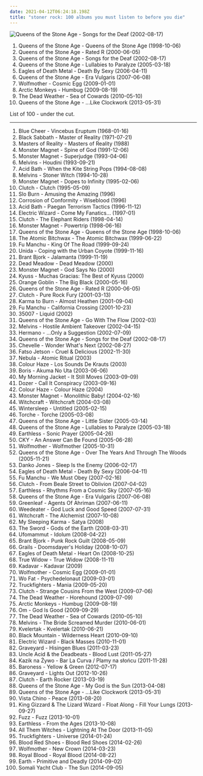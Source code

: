 ```yaml
---
date: 2021-04-12T06:24:18.198Z
title: "stoner rock: 100 albums you must listen to before you die"
---
```

![Queens of the Stone Age - Songs for the Deaf (2002-08-17)](https://img.discogs.com/AT2tNE2lhg4JQ8ofozdmX6k650s=/fit-in/600x525/filters:strip_icc():format(jpeg):mode_rgb():quality(90)/discogs-images/R-545617-1129796340.jpeg.jpg "Queens of the Stone Age - Songs for the Deaf (2002-08-17)")
<ol class="albums">
<li data-cover="http://coverartarchive.org/release/1c6604be-6d67-3152-a7c5-ea526e377d41/12185159321-500.jpg" data-tags="stoner rock" role="button">Queens of the Stone Age - Queens of the Stone Age (1998-10-06)</li>
<li data-cover="http://coverartarchive.org/release/76acfd13-61b9-424b-9087-86b1f4e4f13c/7629907572-500.jpg" data-tags="stoner rock" role="button">Queens of the Stone Age - Rated R (2000-06-05)</li>
<li data-cover="https://img.discogs.com/AT2tNE2lhg4JQ8ofozdmX6k650s=/fit-in/600x525/filters:strip_icc():format(jpeg):mode_rgb():quality(90)/discogs-images/R-545617-1129796340.jpeg.jpg" data-tags="stoner rock, rock" role="button">Queens of the Stone Age - Songs for the Deaf (2002-08-17)</li>
<li data-cover="https://img.discogs.com/jBzR_P3-JnpTBSU2IYwpLY9VZK4=/fit-in/600x604/filters:strip_icc():format(jpeg):mode_rgb():quality(90)/discogs-images/R-5330495-1390727105-4933.jpeg.jpg" data-tags="stoner rock, rock, alternative rock" role="button">Queens of the Stone Age - Lullabies to Paralyze (2005-03-18)</li>
<li data-cover="https://img.discogs.com/Cr51MwOudaSojupQ5v1KBoHYtFE=/fit-in/600x450/filters:strip_icc():format(jpeg):mode_rgb():quality(90)/discogs-images/R-1655801-1448876667-9552.jpeg.jpg" data-tags="alternative rock, stoner rock, rock, garage rock" role="button">Eagles of Death Metal - Death By Sexy (2006-04-11)</li>
<li data-cover="http://coverartarchive.org/release/c0669f4f-b490-49b7-b4cd-40f9a4d84438/3257047799-500.jpg" data-tags="stoner rock, rock" role="button">Queens of the Stone Age - Era Vulgaris (2007-06-08)</li>
<li data-cover="https://img.discogs.com/VhYpdoLF60HMd744Ts3Po_g2_9Q=/fit-in/600x591/filters:strip_icc():format(jpeg):mode_rgb():quality(90)/discogs-images/R-2303810-1557425250-3633.jpeg.jpg" data-tags="hard rock, rock, stoner rock" role="button">Wolfmother - Cosmic Egg (2009-01-01)</li>
<li data-cover="http://coverartarchive.org/release/0b1b5da2-82ca-3593-8271-f1236a732613/15846225993-500.jpg" data-tags="psychedelic rock, indie rock" role="button">Arctic Monkeys - Humbug (2009-08-19)</li>
<li data-cover="https://img.discogs.com/HoZf6cV2xCWO7qKeok3yhsITTFQ=/fit-in/600x595/filters:strip_icc():format(jpeg):mode_rgb():quality(90)/discogs-images/R-2286337-1274535311.jpeg.jpg" data-tags="garage rock" role="button">The Dead Weather - Sea of Cowards (2010-05-10)</li>
<li data-cover="http://coverartarchive.org/release/96a359ac-6bb0-4f15-a2d6-9657bbc7b9b6/7420819394-500.jpg" data-tags="stoner rock, alternative rock" role="button">Queens of the Stone Age - ...Like Clockwork (2013-05-31)</li>
</ol>
List of 100 - under the cut.
<!-- more -->

_________________

<ol class="albums">
<li data-cover="http://coverartarchive.org/release/473711eb-af58-3041-852f-652554dd67a0/19844937707-500.jpg" data-tags="blues rock, psychedelic rock, 60s, hard rock" role="button">
Blue Cheer - Vincebus Eruptum (1968-01-16)
</li>
<li data-cover="https://img.discogs.com/ufnpzsAn_QpNXewfMCVhseGe29Y=/fit-in/600x975/filters:strip_icc():format(jpeg):mode_rgb():quality(90)/discogs-images/R-15842342-1598801261-2743.jpeg.jpg" data-tags="heavy metal" role="button">
Black Sabbath - Master of Reality (1971-07-21)
</li>
<li data-cover="https://img.discogs.com/Z6bHRL2vt_5nlmVKwZR1gj3a4B0=/fit-in/600x590/filters:strip_icc():format(jpeg):mode_rgb():quality(90)/discogs-images/R-867567-1363886815-3787.jpeg.jpg" data-tags="stoner rock" role="button">
Masters of Reality - Masters of Reality (1988)
</li>
<li data-cover="https://img.discogs.com/Q2rq_XlwSX_VPHleZ5J4BJilcyg=/fit-in/500x497/filters:strip_icc():format(jpeg):mode_rgb():quality(90)/discogs-images/R-565195-1132346436.jpeg.jpg" data-tags="stoner rock" role="button">
Monster Magnet - Spine of God (1991-12-06)
</li>
<li data-cover="http://coverartarchive.org/release/bb5971ce-3fbc-3c98-b308-02b692a4fe2e/10754782956-500.jpg" data-tags="stoner rock" role="button">
Monster Magnet - Superjudge (1993-04-06)
</li>
<li data-cover="https://img.discogs.com/PyL0yruRYNuqkpe9YHdsjjod9d8=/fit-in/600x433/filters:strip_icc():format(jpeg):mode_rgb():quality(90)/discogs-images/R-11515346-1517703332-9906.jpeg.jpg" data-tags="grunge" role="button">
Melvins - Houdini (1993-09-21)
</li>
<li data-cover="http://coverartarchive.org/release/14e8adef-dc7e-4f7b-9c79-80af627ea817/7846949504-500.jpg" data-tags="sludge, doom metal" role="button">
Acid Bath - When the Kite String Pops (1994-08-08)
</li>
<li data-cover="http://coverartarchive.org/release/450a2f27-bd33-439c-ac3b-1e6861076399/15857977884-500.jpg" data-tags="grunge, stoner rock" role="button">
Melvins - Stoner Witch (1994-10-28)
</li>
<li data-cover="http://coverartarchive.org/release/5bcc44c8-ac6e-4f54-a0ff-98897d26a934/3003155696-500.jpg" data-tags="stoner rock" role="button">
Monster Magnet - Dopes to Infinity (1995-02-06)
</li>
<li data-cover="http://coverartarchive.org/release/405117f7-3460-48af-bd1e-66d758a4282f/13487671732-500.jpg" data-tags="stoner rock" role="button">
Clutch - Clutch (1995-05-09)
</li>
<li data-cover="https://img.discogs.com/Zqy0iud98Vj46YzHpmLQ6iGkm1Q=/fit-in/600x600/filters:strip_icc():format(jpeg):mode_rgb():quality(90)/discogs-images/R-667228-1145379565.jpeg.jpg" data-tags="stoner rock" role="button">
Slo Burn - Amusing the Amazing (1996)
</li>
<li data-cover="http://coverartarchive.org/release/ac665057-4edf-4e12-9157-aa57abdc32c7/6513527640-500.jpg" data-tags="stoner rock, heavy metal" role="button">
Corrosion of Conformity - Wiseblood (1996)
</li>
<li data-cover="http://coverartarchive.org/release/4512ec2a-f833-4be5-85d3-b2007639bcef/5651025580-500.jpg" data-tags="sludge" role="button">
Acid Bath - Paegan Terrorism Tactics (1996-11-12)
</li>
<li data-cover="http://coverartarchive.org/release/2c342114-869e-404c-a43d-34a3a6247a8f/1587703828-500.jpg" data-tags="doom metal" role="button">
Electric Wizard - Come My Fanatics... (1997-01)
</li>
<li data-cover="http://coverartarchive.org/release/ef5aa6bc-dfdf-4b1d-bf8d-96f785ef5dfc/18650235841-500.jpg" data-tags="stoner rock" role="button">
Clutch - The Elephant Riders (1998-04-14)
</li>
<li data-cover="http://coverartarchive.org/release/b55114c5-e463-35cb-b86d-da284aefede5/24919222054-500.jpg" data-tags="hard rock, stoner rock, stoner metal" role="button">
Monster Magnet - Powertrip (1998-06-16)
</li>
<li data-cover="http://coverartarchive.org/release/1c6604be-6d67-3152-a7c5-ea526e377d41/12185159321-500.jpg" data-tags="stoner rock" role="button">
Queens of the Stone Age - Queens of the Stone Age (1998-10-06)
</li>
<li data-cover="http://coverartarchive.org/release/ca5fae8d-f6de-4cca-ac62-321f9879ea85/17685151740-500.jpg" data-tags="stoner rock" role="button">
The Atomic Bitchwax - The Atomic Bitchwax (1999-06-22)
</li>
<li data-cover="https://img.discogs.com/iKg6hUVGnfSdWEkYQZjbVqscA2c=/fit-in/590x590/filters:strip_icc():format(jpeg):mode_rgb():quality(90)/discogs-images/R-1078025-1190410055.jpeg.jpg" data-tags="stoner rock" role="button">
Fu Manchu - King Of The Road (1999-09-24)
</li>
<li data-cover="http://coverartarchive.org/release/4fca8d42-4b65-4eb8-a8c6-2614b7d0232d/12135983823-500.jpg" data-tags="stoner rock" role="button">
Unida - Coping with the Urban Coyote (1999-11-16)
</li>
<li data-cover="https://img.discogs.com/Zx9KvTQ5-h9USAaAm1yzsOhjEkM=/fit-in/400x400/filters:strip_icc():format(jpeg):mode_rgb():quality(90)/discogs-images/R-579052-1319949276.jpeg.jpg" data-tags="stoner rock" role="button">
Brant Bjork - Jalamanta (1999-11-19)
</li>
<li data-cover="http://coverartarchive.org/release/24dacf69-5e1a-4b39-807c-99a31a79fbe5/7409904023-500.jpg" data-tags="psychedelic, stoner rock" role="button">
Dead Meadow - Dead Meadow (2000)
</li>
<li data-cover="http://coverartarchive.org/release/085ca322-9ece-4c71-b936-1eae919c832e/20172723282-500.jpg" data-tags="stoner rock, hard rock, heavy metal" role="button">
Monster Magnet - God Says No (2000)
</li>
<li data-cover="http://coverartarchive.org/release/a1cf9c2a-306b-332c-b9d1-0089dd09fd09/8267282082-500.jpg" data-tags="stoner rock" role="button">
Kyuss - Muchas Gracias: The Best of Kyuss (2000)
</li>
<li data-cover="http://coverartarchive.org/release/9e562937-1e92-37ae-8ac6-4591c54cfc5e/9744471681-500.jpg" data-tags="stoner rock, stoner metal" role="button">
Orange Goblin - The Big Black (2000-05-16)
</li>
<li data-cover="http://coverartarchive.org/release/76acfd13-61b9-424b-9087-86b1f4e4f13c/7629907572-500.jpg" data-tags="stoner rock" role="button">
Queens of the Stone Age - Rated R (2000-06-05)
</li>
<li data-cover="http://coverartarchive.org/release/c7c92eab-c53d-47d0-8ae4-92f22d5e3dd8/9285528262-500.jpg" data-tags="stoner rock" role="button">
Clutch - Pure Rock Fury (2001-03-13)
</li>
<li data-cover="http://coverartarchive.org/release/79a14e6b-aa4e-4a98-87e8-271805a7ef3d/19902690179-500.jpg" data-tags="stoner rock, instrumental" role="button">
Karma to Burn - Almost Heathen (2001-09-04)
</li>
<li data-cover="http://coverartarchive.org/release/30c332b7-1b78-3555-8cfe-79138300bec4/22160678004-500.jpg" data-tags="stoner rock" role="button">
Fu Manchu - California Crossing (2001-10-23)
</li>
<li data-cover="http://coverartarchive.org/release/fae7688b-c019-4d77-9c52-40874dd613b8/12047096121-500.jpg" data-tags="stoner rock" role="button">
35007 - Liquid (2002)
</li>
<li data-cover="https://img.discogs.com/eU8ilXGsZBKlHEqmrBPbpZZw0Yo=/fit-in/350x350/filters:strip_icc():format(jpeg):mode_rgb():quality(90)/discogs-images/R-703682-1372501032-4075.jpeg.jpg" data-tags="queens of the stone age, qotsa" role="button">
Queens of the Stone Age - Go With The Flow (2002-03)
</li>
<li data-cover="http://coverartarchive.org/release/196e9347-88ba-4526-9771-3f8510e9c59b/18236425450-500.jpg" data-tags="stoner rock" role="button">
Melvins - Hostile Ambient Takeover (2002-04-15)
</li>
<li data-cover="http://coverartarchive.org/release/ba831c7b-0759-4d98-8832-53a07695c31c/9796517771-500.jpg" data-tags="stoner rock" role="button">
Hermano - ...Only a Suggestion (2002-07-09)
</li>
<li data-cover="https://img.discogs.com/AT2tNE2lhg4JQ8ofozdmX6k650s=/fit-in/600x525/filters:strip_icc():format(jpeg):mode_rgb():quality(90)/discogs-images/R-545617-1129796340.jpeg.jpg" data-tags="stoner rock, rock" role="button">
Queens of the Stone Age - Songs for the Deaf (2002-08-17)
</li>
<li data-cover="http://coverartarchive.org/release/3e5e3a41-9d84-44c0-a574-48cda73cde95/7574819387-500.jpg" data-tags="rock" role="button">
Chevelle - Wonder What's Next (2002-08-27)
</li>
<li data-cover="http://coverartarchive.org/release/15af6e10-c6c3-41be-a85b-6a1fcff39ac7/19824507101-500.jpg" data-tags="stoner rock" role="button">
Fatso Jetson - Cruel & Delicious (2002-11-30)
</li>
<li data-cover="http://coverartarchive.org/release/1ca03d57-3259-4ece-b70d-c85ddc52d9ba/3370495069-500.jpg" data-tags="stoner rock" role="button">
Nebula - Atomic Ritual (2003)
</li>
<li data-cover="http://coverartarchive.org/release/3e987749-bbc4-4e34-bad8-058991f4f696/4558387608-500.jpg" data-tags="stoner rock" role="button">
Colour Haze - Los Sounds De Krauts (2003)
</li>
<li data-cover="https://img.discogs.com/aKa3diJi3OzltEG8-tobhk2bK6o=/fit-in/200x200/filters:strip_icc():format(jpeg):mode_rgb():quality(90)/discogs-images/R-1334231-1210541514.jpeg.jpg" data-tags="stoner rock" role="button">
Boris - Akuma No Uta (2003-06-06)
</li>
<li data-cover="https://img.discogs.com/VJB1rFlOG6ZH8Uq_T0r9BxdfUTQ=/fit-in/600x595/filters:strip_icc():format(jpeg):mode_rgb():quality(90)/discogs-images/R-7107450-1433888454-3100.jpeg.jpg" data-tags="2003, rock" role="button">
My Morning Jacket - It Still Moves (2003-09-09)
</li>
<li data-cover="https://img.discogs.com/uiUhclAt-JbT4y04FBnnIhn1Ldg=/fit-in/584x600/filters:strip_icc():format(jpeg):mode_rgb():quality(90)/discogs-images/R-1858966-1297775023.jpeg.jpg" data-tags="stoner rock" role="button">
Dozer - Call It Conspiracy (2003-09-16)
</li>
<li data-cover="http://coverartarchive.org/release/f892d319-e529-4dac-8aab-5d15f0afd6be/4551682958-500.jpg" data-tags="stoner rock" role="button">
Colour Haze - Colour Haze (2004)
</li>
<li data-cover="http://coverartarchive.org/release/bfed2f95-47b9-300d-b203-8a33e0f0f254/21569978308-500.jpg" data-tags="hard rock" role="button">
Monster Magnet - Monolithic Baby! (2004-02-16)
</li>
<li data-cover="http://coverartarchive.org/release/84229083-dcf9-45e3-921c-37fbd156acd2/24613696838-500.jpg" data-tags="doom metal, stoner rock" role="button">
Witchcraft - Witchcraft (2004-03-08)
</li>
<li data-cover="http://coverartarchive.org/release/c1f34a8e-2823-3430-8938-2739856acb9d/28665316046-500.jpg" data-tags="stoner rock, canadian, favorite, we love you guys" role="button">
Wintersleep - Untitled (2005-02-15)
</li>
<li data-cover="https://img.discogs.com/H9cNe4rW_9iJOYosvGsLrPDv0Cg=/fit-in/600x594/filters:strip_icc():format(jpeg):mode_rgb():quality(90)/discogs-images/R-1105105-1557865617-8084.jpeg.jpg" data-tags="stoner rock" role="button">
Torche - Torche (2005-03-08)
</li>
<li data-cover="http://coverartarchive.org/release/b5ba6249-8d08-43b9-98dc-0ca2b46d4723/19257280789-500.jpg" data-tags="stoner rock" role="button">
Queens of the Stone Age - Little Sister (2005-03-14)
</li>
<li data-cover="https://img.discogs.com/jBzR_P3-JnpTBSU2IYwpLY9VZK4=/fit-in/600x604/filters:strip_icc():format(jpeg):mode_rgb():quality(90)/discogs-images/R-5330495-1390727105-4933.jpeg.jpg" data-tags="stoner rock, rock, alternative rock" role="button">
Queens of the Stone Age - Lullabies to Paralyze (2005-03-18)
</li>
<li data-cover="http://coverartarchive.org/release/ab4639dd-6ad2-446c-8582-f643c5c2e7db/13036032474-500.jpg" data-tags="stoner rock, psychedelic" role="button">
Earthless - Sonic Prayer (2005-04-26)
</li>
<li data-cover="https://img.discogs.com/r4Ou2t79sl-LO2EMuKG8IASkIO4=/fit-in/600x600/filters:strip_icc():format(jpeg):mode_rgb():quality(90)/discogs-images/R-2426589-1283459376.jpeg.jpg" data-tags="rock, alternative rock, hard rock" role="button">
CKY - An Answer Can Be Found (2005-06-28)
</li>
<li data-cover="http://coverartarchive.org/release/9bd9d999-77e0-48ce-bce9-6096123ffb72/4819622540-500.jpg" data-tags="rock, hard rock" role="button">
Wolfmother - Wolfmother (2005-10-31)
</li>
<li data-cover="http://coverartarchive.org/release/f26dc033-e9f0-43f6-b13f-5f6c943bb43c/3833770633-500.jpg" data-tags="stoner rock, live" role="button">
Queens of the Stone Age - Over The Years And Through The Woods (2005-11-21)
</li>
<li data-cover="http://coverartarchive.org/release/171b8f80-d9c7-3946-832d-381ee4e76e18/14994320946-500.jpg" data-tags="hard rock" role="button">
Danko Jones - Sleep Is the Enemy (2006-02-17)
</li>
<li data-cover="https://img.discogs.com/Cr51MwOudaSojupQ5v1KBoHYtFE=/fit-in/600x450/filters:strip_icc():format(jpeg):mode_rgb():quality(90)/discogs-images/R-1655801-1448876667-9552.jpeg.jpg" data-tags="alternative rock, stoner rock, rock, garage rock" role="button">
Eagles of Death Metal - Death By Sexy (2006-04-11)
</li>
<li data-cover="https://img.discogs.com/QF-2UccSNceJ3Rr2refbJGyRm7U=/fit-in/200x198/filters:strip_icc():format(jpeg):mode_rgb():quality(90)/discogs-images/R-1052451-1188321905.jpeg.jpg" data-tags="stoner rock, desert rock" role="button">
Fu Manchu - We Must Obey (2007-02-16)
</li>
<li data-cover="http://coverartarchive.org/release/d578ccb4-dff9-4ecb-8c74-f161ddb7d722/9184150508-500.jpg" data-tags="stoner rock" role="button">
Clutch - From Beale Street to Oblivion (2007-04-02)
</li>
<li data-cover="http://coverartarchive.org/release/d017c662-5260-4165-96e2-20ec764c83e7/4605462658-500.jpg" data-tags="stoner rock, psychedelic rock" role="button">
Earthless - Rhythms From a Cosmic Sky (2007-05-16)
</li>
<li data-cover="http://coverartarchive.org/release/c0669f4f-b490-49b7-b4cd-40f9a4d84438/3257047799-500.jpg" data-tags="stoner rock, rock" role="button">
Queens of the Stone Age - Era Vulgaris (2007-06-08)
</li>
<li data-cover="http://coverartarchive.org/release/bd9889cf-b1b3-45f3-b6f7-c4655ac6aa17/19914484622-500.jpg" data-tags="stoner rock" role="button">
Greenleaf - Agents Of Ahriman (2007-06-11)
</li>
<li data-cover="http://coverartarchive.org/release/8051bb91-61b6-48b3-8a82-fb8762951829/19909510907-500.jpg" data-tags="stoner metal" role="button">
Weedeater - God Luck and Good Speed (2007-07-31)
</li>
<li data-cover="http://coverartarchive.org/release/2301c536-c102-460d-b055-584c2d082259/19940267441-500.jpg" data-tags="stoner rock" role="button">
Witchcraft - The Alchemist (2007-10-08)
</li>
<li data-cover="https://img.discogs.com/Dkj1ny2hpfEv0tyauL2jnF89ffw=/fit-in/340x340/filters:strip_icc():format(jpeg):mode_rgb():quality(90)/discogs-images/R-1824200-1245800516.jpeg.jpg" data-tags="stoner rock, psychedelic rock, post-rock" role="button">
My Sleeping Karma - Satya (2008)
</li>
<li data-cover="http://coverartarchive.org/release/c70dd03b-6166-44c5-8615-3e54b154ea70/3081389429-500.jpg" data-tags="stoner metal" role="button">
The Sword - Gods of the Earth (2008-03-31)
</li>
<li data-cover="https://img.discogs.com/LU3-gs1JtwQ_WWgq5Cac_-nwwEc=/fit-in/400x399/filters:strip_icc():format(jpeg):mode_rgb():quality(90)/discogs-images/R-1435966-1223858516.jpeg.jpg" data-tags="doom metal, stoner metal" role="button">
Ufomammut - Idolum (2008-04-22)
</li>
<li data-cover="https://img.discogs.com/P6-9fztq6cp7hIqDZrz962apgyA=/fit-in/600x600/filters:strip_icc():format(jpeg):mode_rgb():quality(90)/discogs-images/R-1492896-1290337832.jpeg.jpg" data-tags="stoner rock, desert rock" role="button">
Brant Bjork - Punk Rock Guilt (2008-05-09)
</li>
<li data-cover="http://coverartarchive.org/release/b5c392e4-6063-41c6-aa47-71941742141a/28751745990-500.jpg" data-tags="post-rock, stoner rock" role="button">
Grails - Doomsdayer's Holiday (2008-10-07)
</li>
<li data-cover="https://img.discogs.com/cfc9e7fd50d7c9c08931869b95f6849a01d0635d/images/spacer.gif" data-tags="stoner rock, rock" role="button">
Eagles of Death Metal - Heart On (2008-10-25)
</li>
<li data-cover="http://coverartarchive.org/release/03790f03-7d42-4924-b2a0-020e97c7963e/27389666099-500.jpg" data-tags="slowcore, s: shoegaze" role="button">
True Widow - True Widow (2008-11-11)
</li>
<li data-cover="http://coverartarchive.org/release/a2f109f1-45c8-4692-868f-b4f78d6489d2/8873295893-500.jpg" data-tags="psychedelic rock, stoner rock" role="button">
Kadavar - Kadavar (2009)
</li>
<li data-cover="https://img.discogs.com/VhYpdoLF60HMd744Ts3Po_g2_9Q=/fit-in/600x591/filters:strip_icc():format(jpeg):mode_rgb():quality(90)/discogs-images/R-2303810-1557425250-3633.jpeg.jpg" data-tags="hard rock, rock, stoner rock" role="button">
Wolfmother - Cosmic Egg (2009-01-01)
</li>
<li data-cover="https://img.discogs.com/e_R4FXJF57qycjo5RAiN9EVGAeU=/fit-in/350x350/filters:strip_icc():format(jpeg):mode_rgb():quality(90)/discogs-images/R-1778002-1262903398.jpeg.jpg" data-tags="stoner rock" role="button">
Wo Fat - Psychedelonaut (2009-03-01)
</li>
<li data-cover="http://coverartarchive.org/release/cfe933d8-1a77-4608-ad7a-4c0a4f3cc110/4819338139-500.jpg" data-tags="stoner rock" role="button">
Truckfighters - Mania (2009-05-20)
</li>
<li data-cover="http://coverartarchive.org/release/32a006db-8bb1-429e-9132-db30334d064b/9285752468-500.jpg" data-tags="stoner rock" role="button">
Clutch - Strange Cousins From the West (2009-07-06)
</li>
<li data-cover="http://coverartarchive.org/release/b9573274-4d43-481b-bec6-17730a43cc7d/15491383944-500.jpg" data-tags="garage rock" role="button">
The Dead Weather - Horehound (2009-07-09)
</li>
<li data-cover="http://coverartarchive.org/release/0b1b5da2-82ca-3593-8271-f1236a732613/15846225993-500.jpg" data-tags="psychedelic rock, indie rock" role="button">
Arctic Monkeys - Humbug (2009-08-19)
</li>
<li data-cover="http://coverartarchive.org/release/4d62e8fb-5371-33b0-aac7-c5ab0d956329/11089715437-500.jpg" data-tags="stoner rock, psychedelic, stoner metal" role="button">
Om - God Is Good (2009-09-29)
</li>
<li data-cover="https://img.discogs.com/HoZf6cV2xCWO7qKeok3yhsITTFQ=/fit-in/600x595/filters:strip_icc():format(jpeg):mode_rgb():quality(90)/discogs-images/R-2286337-1274535311.jpeg.jpg" data-tags="garage rock" role="button">
The Dead Weather - Sea of Cowards (2010-05-10)
</li>
<li data-cover="http://coverartarchive.org/release/618465a4-40c6-4041-a8d4-90ead3a62515/1604002336-500.jpg" data-tags="stoner rock" role="button">
Melvins - The Bride Screamed Murder (2010-06-01)
</li>
<li data-cover="http://coverartarchive.org/release/595b9588-f969-401b-b7ff-0d454e051616/3646610364-500.jpg" data-tags="black metal, black n roll" role="button">
Kvelertak - Kvelertak (2010-06-21)
</li>
<li data-cover="http://coverartarchive.org/release/e0c48004-2ff4-4287-a494-9d9e76a70b51/1977331922-500.jpg" data-tags="alternative, alternative rock, canadian, psychedelic" role="button">
Black Mountain - Wilderness Heart (2010-09-10)
</li>
<li data-cover="http://coverartarchive.org/release/a7a943ec-37ee-46dd-b419-1a122faca975/3753046833-500.jpg" data-tags="doom metal, stoner metal" role="button">
Electric Wizard - Black Masses (2010-11-01)
</li>
<li data-cover="http://coverartarchive.org/release/d6b7d2c3-7801-4185-ae80-329c7445a73f/2964038960-500.jpg" data-tags="hard rock, stoner rock, blues rock" role="button">
Graveyard - Hisingen Blues (2011-03-23)
</li>
<li data-cover="https://img.discogs.com/gtl5qNER3xek41cu4qfWwbCmX8g=/fit-in/600x604/filters:strip_icc():format(jpeg):mode_rgb():quality(90)/discogs-images/R-3697461-1361292129-3969.jpeg.jpg" data-tags="hard rock, doom metal, psychedelic rock" role="button">
Uncle Acid & the Deadbeats - Blood Lust (2011-05-27)
</li>
<li data-cover="http://coverartarchive.org/release/cff6a8f2-54ec-4ff4-a1d9-e2c4fcd550b1/9786705377-500.jpg" data-tags="rock, alternative, hard rock, stoner rock, kazik, litza" role="button">
Kazik na Żywo - Bar La Curva / Plamy na słońcu (2011-11-28)
</li>
<li data-cover="http://coverartarchive.org/release/2f14078e-cc9a-44c4-ac66-78dc4d182235/25038495680-500.jpg" data-tags="progressive metal" role="button">
Baroness - Yellow & Green (2012-07-17)
</li>
<li data-cover="http://coverartarchive.org/release/7ffd99fa-4e2b-4dd2-aca7-edbabf6803a5/3330588150-500.jpg" data-tags="rock, hard rock, stoner rock, psychedelic rock" role="button">
Graveyard - Lights Out (2012-10-26)
</li>
<li data-cover="https://img.discogs.com/7d9wmnfgoQ0Z2tP7HP1RFbMlHTE=/fit-in/500x500/filters:strip_icc():format(jpeg):mode_rgb():quality(90)/discogs-images/R-4382663-1363429379-2623.jpeg.jpg" data-tags="stoner rock" role="button">
Clutch - Earth Rocker (2013-03-19)
</li>
<li data-cover="https://img.discogs.com/ow-KnuyeDXfRwbMO5muUdgkj8nM=/fit-in/600x461/filters:strip_icc():format(jpeg):mode_rgb():quality(90)/discogs-images/R-1210767-1434228211-8159.jpeg.jpg" data-tags="stoner rock" role="button">
Queens of the Stone Age - My God is the Sun (2013-04-08)
</li>
<li data-cover="http://coverartarchive.org/release/96a359ac-6bb0-4f15-a2d6-9657bbc7b9b6/7420819394-500.jpg" data-tags="stoner rock, alternative rock" role="button">
Queens of the Stone Age - ...Like Clockwork (2013-05-31)
</li>
<li data-cover="http://coverartarchive.org/release/89729a97-708f-4e2a-a409-b367986b2f88/6184523207-500.jpg" data-tags="stoner rock" role="button">
Vista Chino - Peace (2013-08-20)
</li>
<li data-cover="http://coverartarchive.org/release/89a1bb84-f8e8-4cd5-83ca-a38317a41a98/6705416996-500.jpg" data-tags="alternative rock, indie rock, stoner rock, psychedelic, space rock, psychedelic rock, trip, lsd, ss, flightless records, flightless" role="button">
King Gizzard & The Lizard Wizard - Float Along - Fill Your Lungs (2013-09-27)
</li>
<li data-cover="http://coverartarchive.org/release/2be2a198-cb9a-4f00-848f-bcfaebb034e3/5355867457-500.jpg" data-tags="garage rock, psychedelic rock" role="button">
Fuzz - Fuzz (2013-10-01)
</li>
<li data-cover="http://coverartarchive.org/release/0dddeade-8f37-4413-8d3c-2db25e0e2e36/5478722467-500.jpg" data-tags="stoner rock" role="button">
Earthless - From the Ages (2013-10-08)
</li>
<li data-cover="http://coverartarchive.org/release/0982a7ba-812d-4dd8-9c9f-fbf70841e1b5/7360844668-500.jpg" data-tags="rock, psychedelic rock" role="button">
All Them Witches - Lightning At The Door (2013-11-05)
</li>
<li data-cover="http://coverartarchive.org/release/6f1a3283-7daf-42ab-86ec-b7e6b4759910/9036715548-500.jpg" data-tags="stoner rock" role="button">
Truckfighters - Universe (2014-01-24)
</li>
<li data-cover="http://coverartarchive.org/release/041ad0da-07b6-40ae-a244-c3264743d14d/13585344129-500.jpg" data-tags="indie, rock, british, alternative, alternative rock, indie rock, female vocalists, stoner rock, garage rock" role="button">
Blood Red Shoes - Blood Red Shoes (2014-02-26)
</li>
<li data-cover="http://coverartarchive.org/release/5e95bc9f-7a42-4541-b67f-e7468ffdd260/6849391101-500.jpg" data-tags="stoner rock, hard rock" role="button">
Wolfmother - New Crown (2014-03-23)
</li>
<li data-cover="http://coverartarchive.org/release/30683b1f-e4df-46f7-a170-2de84a5f13bf/8137779784-500.jpg" data-tags="rock" role="button">
Royal Blood - Royal Blood (2014-08-22)
</li>
<li data-cover="http://coverartarchive.org/release/3ddecc40-0a49-4651-93f9-37f56039c717/26273077269-500.jpg" data-tags="drone, stoner rock, psychedelic" role="button">
Earth - Primitive and Deadly (2014-09-02)
</li>
<li data-cover="http://coverartarchive.org/release/83ed5295-45ed-42f2-9a11-c288fac06619/8241940089-500.jpg" data-tags="stoner rock, stoner doom metal" role="button">
Somali Yacht Club - The Sun (2014-09-05)
</li>
</ol>